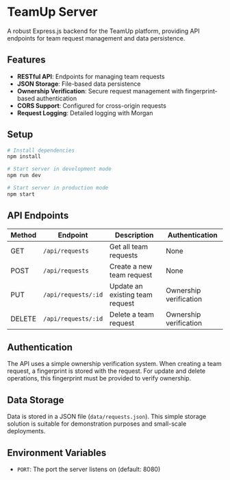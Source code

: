 # TeamUp Server

A robust Express.js backend for the TeamUp platform, providing API endpoints for team request management and data persistence.

## Features

- **RESTful API**: Endpoints for managing team requests
- **JSON Storage**: File-based data persistence
- **Ownership Verification**: Secure request management with fingerprint-based authentication
- **CORS Support**: Configured for cross-origin requests
- **Request Logging**: Detailed logging with Morgan

## Setup

```bash
# Install dependencies
npm install

# Start server in development mode
npm run dev

# Start server in production mode
npm start
```

## API Endpoints

| Method | Endpoint | Description | Authentication |
|--------|----------|-------------|----------------|
| GET | `/api/requests` | Get all team requests | None |
| POST | `/api/requests` | Create a new team request | None |
| PUT | `/api/requests/:id` | Update an existing team request | Ownership verification |
| DELETE | `/api/requests/:id` | Delete a team request | Ownership verification |

## Authentication

The API uses a simple ownership verification system. When creating a team request, a fingerprint is stored with the request. For update and delete operations, this fingerprint must be provided to verify ownership.

## Data Storage

Data is stored in a JSON file (`data/requests.json`). This simple storage solution is suitable for demonstration purposes and small-scale deployments.

## Environment Variables

- `PORT`: The port the server listens on (default: 8080) 